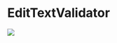 # EditTextValidator
[![](https://jitpack.io/v/umidjandev/EditTextValidator.svg)](https://jitpack.io/#umidjandev/EditTextValidator)

